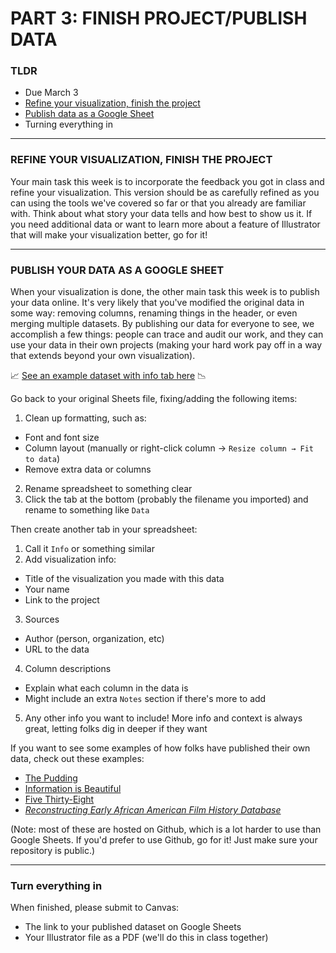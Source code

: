 # PART 3: FINISH PROJECT/PUBLISH DATA

### TLDR  
* Due March 3  
* [Refine your visualization, finish the project](#refine-visualization-and-finish-project)  
* [Publish data as a Google Sheet](#publish-data-as-a-google-sheet)  
* Turning everything in  

***  

### REFINE YOUR VISUALIZATION, FINISH THE PROJECT  
Your main task this week is to incorporate the feedback you got in class and refine your visualization. This version should be as carefully refined as you can using the tools we've covered so far or that you already are familiar with. Think about what story your data tells and how best to show us it. If you need additional data or want to learn more about a feature of Illustrator that will make your visualization better, go for it!

***

### PUBLISH YOUR DATA AS A GOOGLE SHEET  
When your visualization is done, the other main task this week is to publish your data online. It's very likely that you've modified the original data in some way: removing columns, renaming things in the header, or even merging multiple datasets. By publishing our data for everyone to see, we accomplish a few things: people can trace and audit our work, and they can use your data in their own projects (making your hard work pay off in a way that extends beyond your own visualization). 

📈 [See an example dataset with info tab here](https://docs.google.com/spreadsheets/d/1kFYcBnjcvPd6R6EJ3te4vVXbzAAJHQUZbq2_0YPEVBY/edit?usp=sharing) 📉

Go back to your original Sheets file, fixing/adding the following items:  
1. Clean up formatting, such as:  
  * Font and font size  
  * Column layout (manually or right-click column → `Resize column → Fit to data`)  
  * Remove extra data or columns  
2. Rename spreadsheet to something clear  
3. Click the tab at the bottom (probably the filename you imported) and rename to something like `Data`  

Then create another tab in your spreadsheet:  
1. Call it `Info` or something similar  
2. Add visualization info:  
  * Title of the visualization you made with this data  
  * Your name  
  * Link to the project  
3. Sources    
  * Author (person, organization, etc)  
  * URL to the data  
4. Column descriptions  
  * Explain what each column in the data is  
  * Might include an extra `Notes` section if there's more to add  
5. Any other info you want to include! More info and context is always great, letting folks dig in deeper if they want  

If you want to see some examples of how folks have published their own data, check out these examples:  

* [The Pudding](https://github.com/the-pudding/data)  
* [Information is Beautiful](https://informationisbeautiful.net/data/)  
* [Five Thirty-Eight](https://github.com/fivethirtyeight/data)  
* [*Reconstructing Early African American Film History Database*](https://github.com/miriamposner/af-am-film-data)  

(Note: most of these are hosted on Github, which is a lot harder to use than Google Sheets. If you'd prefer to use Github, go for it! Just make sure your repository is public.)

***

### Turn everything in  
When finished, please submit to Canvas:  

* The link to your published dataset on Google Sheets  
* Your Illustrator file as a PDF (we'll do this in class together)

